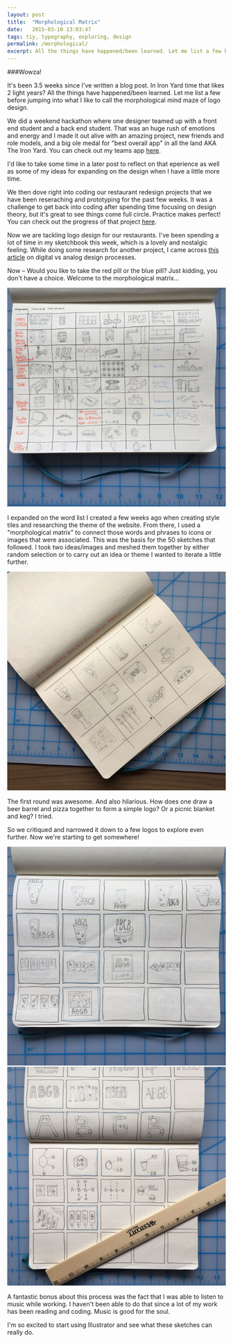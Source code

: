 ```yaml
---
layout: post
title:  "Morphological Matrix"  
date:   2015-03-10 13:03:47
tags: tiy, typography, exploring, design
permalink: /morphological/
excerpt: All the things have happened/been learned. Let me list a few before jumping into what I like to call the morphological mind maze of logo design...
---
```

###Wowza!

It's been 3.5 weeks since I've written a blog post. In Iron Yard time that likes 2 light years? All the things have happened/been learned. Let me list a few before jumping into what I like to call the morphological mind maze of logo design.

We did a weekend hackathon where one designer teamed up with a front end student and a back end student. That was an huge rush of emotions and energy and I made it out alive with an amazing project, new friends and role models, and a big ole medal for "best overall app" in all the land AKA The Iron Yard. You can check out my teams app [here](https://women-power.herokuapp.com/#/dashboard).

I'd like to take some time in a later post to reflect on that eperience as well as some of my ideas for expanding on the design when I have a little more time.

We then dove right into coding our restaurant redesign projects that we have been reseraching and prototyping for the past few weeks. It was a challenge to get back into coding after spending time focusing on design theory, but it's great to see things come full circle. Practice makes perfect! You can check out the progress of that project [here](http://dawndelatte.github.io/tiy_assignments/day_30/).

Now we are tackling logo design for our restaurants. I've been spending a lot of time in my sketchbook this week, which is a lovely and nostalgic feeling. While doing some  research for another project, I came across [this article](http://www.juxtapoz.com/design/design-process-analog-vs-digital) on digital vs analog design processes.


Now – Would you like to take the red pill or the blue pill? 
Just kidding, you don't have a choice. Welcome to the morphological matrix...

<div class="img_container">
<img src="/assets/morph_chart.jpg">
</div>

I expanded on the word list I created a few weeks ago when creating style tiles and researching the theme of the website. From there, I used a "morphological matrix" to connect those words and phrases to icons or images that were associated. This was the basis for the 50 sketches that followed. I took two ideas/images and meshed them together by either random selection or to carry out an idea or theme I wanted to iterate a little further.

<div class="img_container">
<img src="/assets/abgb_logos1.jpg">
</div>

The first round was awesome. And also hilarious. How does one draw a beer barrel and pizza together to form a simple logo? Or a picnic blanket and keg? I tried.

So we critiqued and narrowed it down to a few logos to explore even further. Now we're starting to get somewhere!

<div class="img_container">
<img src="/assets/abgb_logos2.jpg">
<img src="/assets/abgb_logos3.jpg">
</div>

A fantastic bonus about this process was the fact that I was able to listen to music while working. I haven't been able to do that since a lot of my work has been reading and coding. Music is good for the soul.


I'm so excited to start using Illustrator and see what these sketches can really do. 